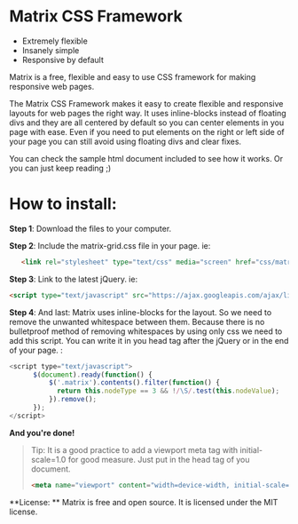 Matrix CSS Framework
====================

* Extremely flexible
* Insanely simple
* Responsive by default

Matrix is a free, flexible and easy to use CSS framework for making responsive web pages.

The Matrix CSS Framework makes it easy to create flexible and responsive layouts for web pages the right way. It uses inline-blocks instead of floating divs and they are all centered by default so you can center elements in you page with ease. Even if you need to put elements on the right or left side of your page you can still avoid using floating divs and clear fixes.

You can check the sample html document included to see how it works.
Or you can just keep reading ;)

How to install:
===============
**Step 1**: Download the files to your computer.

**Step 2**: Include the matrix-grid.css file in your page. ie: 
```html
   <link rel="stylesheet" type="text/css" media="screen" href="css/matrix-grid.css" />
```

**Step 3**: Link to the latest jQuery. ie: 
```html
<script type="text/javascript" src="https://ajax.googleapis.com/ajax/libs/jquery/1.11.1/jquery.min.js"></script>
```

**Step 4**: And last:  Matrix uses inline-blocks for the layout. So we need to remove the unwanted whitespace between them. Because there is no bulletproof method of removing whitespaces by using only css we need to add this script. You can write it in you head tag after the jQuery or in the end of your page. :
```javascript
<script type="text/javascript">
      $(document).ready(function() {
          $('.matrix').contents().filter(function() {
            return this.nodeType == 3 && !/\S/.test(this.nodeValue);
          }).remove();
      });
</script>
```

**And you're done!**

> Tip: It is a good practice to add a viewport meta tag with initial-scale=1.0 for good measure. Just put in the head tag of you document.
> ```html
> <meta name="viewport" content="width=device-width, initial-scale=1.0">
>```

**License: **
Matrix is free and open source. It is licensed under the MIT license.

